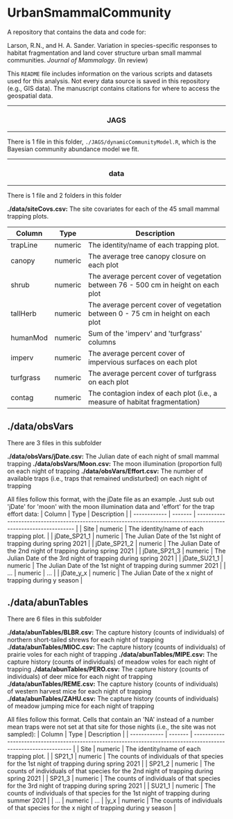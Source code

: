 # UrbanSmammalCommunity
A repository that contains the data and code for:

Larson, R.N., and H. A. Sander. Variation in species-specific responses to habitat fragmentation and land cover structure urban small mammal communities. *Journal of Mammalogy*. (In review)


This `README` file includes information on the various scripts and datasets used for this analysis. Not every data source is saved in this repository (e.g., GIS data). The manuscript contains citations for where to access the geospatial data.

---

<div align="center"> <h3>JAGS</h3> </div>

---

There is 1 file in this folder, `./JAGS/dynamicCommunityModel.R`, which is the Bayesian community abundance model we fit.

---

<div align="center"> <h3>data</h3> </div>

---

There is 1 file and 2 folders in this folder

**./data/siteCovs.csv:** The site covariates for each of the 45 small mammal trapping plots.

| Column    | Type    | Description                                                                                                        |
| --------- | ------- | ------------------------------------------------------------------------------------------------------------------ |
| trapLine  | numeric | The identity/name of each trapping plot.                                                                           |
| canopy    | numeric | The average tree canopy closure on each plot                                                                       |
| shrub     | numeric | The average percent cover of vegetation between 76 - 500 cm in height on each plot |
| tallHerb  | numeric | The average percent cover of vegetation between 0 - 75 cm in height on each plot |
| humanMod  | numeric | Sum of the 'imperv' and 'turfgrass' columns                                                                        |
| imperv    | numeric | The average percent cover of impervious surfaces on each plot |
| turfgrass | numeric | The average percent cover of turfgrass on each plot |
| contag    | numeric | The contagion index of each plot (i.e., a measure of habitat fragmentation)                                        |

<h2>./data/obsVars</h2>

There are 3 files in this subfolder

**./data/obsVars/jDate.csv:** The Julian date of each night of small mammal trapping
**./data/obsVars/Moon.csv:** The moon illumination (proportion full) on each night of trapping
**./data/obsVars/Effort.csv:** The number of available traps (i.e., traps that remained undisturbed) on each night of trapping

All files follow this format, with the jDate file as an example. Just sub out 'jDate' for 'moon' with the moon illumination data and 'effort' for the trap effort data:
| Column       | Type    | Description                                                                                                      |
| ------------ | ------- | ---------------------------------------------------------------------------------------------------------------- |
| Site         | numeric | The identity/name of each trapping plot.                                                                         |
| jDate_SP21_1 | numeric | The Julian Date of the 1st night of trapping during spring 2021                                                  |
| jDate_SP21_2 | numeric | The Julian Date of the 2nd night of trapping during spring 2021                                                  |
| jDate_SP21_3 | numeric | The Julian Date of the 3rd night of trapping during spring 2021                                                  |
| jDate_SU21_1 | numeric | The Julian Date of the 1st night of trapping during summer 2021                                                  |
| ... | numeric | ...                                                |
| jDate_y_x  | numeric | The Julian Date of the x night of trapping during y season                                                 |

<h2>./data/abunTables</h2>

There are 6 files in this subfolder

**./data/abunTables/BLBR.csv:** The capture history (counts of individuals) of northern short-tailed shrews for each night of trapping
**./data/abunTables/MIOC.csv:** The capture history (counts of individuals) of prairie voles for each night of trapping
**./data/abunTables/MIPE.csv:** The capture history (counts of individuals) of meadow voles for each night of trapping
**./data/abunTables/PERO.csv:** The capture history (counts of individuals) of deer mice for each night of trapping
**./data/abunTables/REME.csv:** The capture history (counts of individuals) of western harvest mice for each night of trapping
**./data/abunTables/ZAHU.csv:** The capture history (counts of individuals) of meadow jumping mice for each night of trapping

All files follow this format. Cells that contain an 'NA' instead of a number mean traps were not set at that site for those nights (i.e., the site was not sampled):
| Column       | Type    | Description                                                                                                      |
| ------------ | ------- | ---------------------------------------------------------------------------------------------------------------- |
| Site         | numeric | The identity/name of each trapping plot.                                                                         |
| SP21_1 | numeric | The counts of individuals of that species for the 1st night of trapping during spring 2021                                                  |
| SP21_2 | numeric | The counts of individuals of that species for the 2nd night of trapping during spring 2021                                                  |
| SP21_3 | numeric | The counts of individuals of that species for the 3rd night of trapping during spring 2021                                                  |
| SU21_1 | numeric | The counts of individuals of that species for the 1st night of trapping during summer 2021                                                  |
| ... | numeric | ...                                                |
|y_x  | numeric | The counts of individuals of that species for the x night of trapping during y season                                     |
